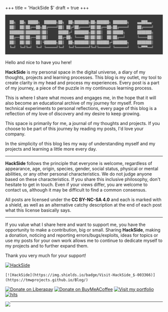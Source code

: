 +++
title = 'HackSide $'
draft = true
+++

![HackSide](https://github.com/tmwProjects/Blog/blob/master/content/grafics/HackSide_Logo.jpg?raw=true)

Hello and nice to have you here!

**HackSide** is my personal space in the digital universe, a diary of my thoughts, projects and learning processes. This blog 
is my outlet, my tool to create clarity in my head and process my experiences. Every post is a part of my journey, a piece 
of the puzzle in my continuous learning process.

This is where I share what moves and engages me, in the hope that it will also become an educational archive of my journey 
for myself. From technical experiments to personal reflections, every page of this blog is a reflection of my love of 
discovery and my desire to keep growing.

This space is primarily for me, a journal of my thoughts and projects. If you choose to be part of this journey by reading 
my posts, I'd love your company.

In the simplicity of this blog lies my way of understanding myself and my projects and learning a little more every day.

***

**HackSide** follows the principle that everyone is welcome, regardless of appearance, age, origin, species, gender, social 
status, physical or mental abilities, or any other personal characteristics. We do not judge anyone based on these 
characteristics. If you share this inclusive philosophy, don't hesitate to get in touch. Even if your views differ, you 
are welcome to contact us, although it may be difficult to find a common consensus.

All posts are licensed under the **CC BY-NC-SA 4.0** and each is marked with a shield, as well as an 
alternative catchy description at the end of each post what this license basically says.

***

If you value what I share here and want to support me, you have the opportunity to make a contribution,
big or small. Sharing **HackSide**, making a donation, noticing and reporting errors/bugs/exploits, ideas for topics or
use my posts for your own work allows me to continue to dedicate myself to my projects and to further 
expand them.

Thank you very much for your support!

[![HackSide](https://img.shields.io/badge/Visit-HackSide_$-003366)](https://tmwprojects.github.io/Blog/)

```
[![HackSide](https://img.shields.io/badge/Visit-HackSide_$-003366)](https://tmwprojects.github.io/Blog/)
```

[![Donate on Liberapay](https://img.shields.io/badge/Donate-Liberapay-yellow)](https://liberapay.com/tmwProjects/donate) 
[![Donate on BuyMeACoffee](https://img.shields.io/badge/Donate-BuyMeACoffee-orange)](https://www.buymeacoffee.com/tmwcontactQ) 
[![Visit my portfolio](https://img.shields.io/badge/Visit%20my%20portfolio-Online-important)](https://tmwprojects.github.io/)
[![hits](https://myhits.vercel.app/api/hit/https%3A%2F%2Ftmwprojects.github.io%2FBlog%2F?color=blue&label=hits&size=small)](https://myhits.vercel.app)

<a href='http://www.catb.org/hacker-emblem/'>
<img src='http://www.catb.org/hacker-emblem/glider.png' style="float:left"/></a>



***

<script data-goatcounter="https://hackside.goatcounter.com/count"
        async src="//gc.zgo.at/count.js"></script>
